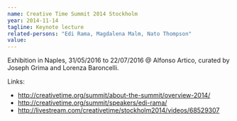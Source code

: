 ```yaml
---
name: Creative Time Summit 2014 Stockholm
year: 2014-11-14
tagline: Keynote lecture
related-persons: "Edi Rama, Magdalena Malm, Nato Thompson"
value:
---
```


Exhibition in Naples, 31/05/2016 to 22/07/2016 @ Alfonso Artico, curated by Joseph Grima and Lorenza Baroncelli.

Links:
* <http://creativetime.org/summit/about-the-summit/overview-2014/>
* <http://creativetime.org/summit/speakers/edi-rama/>
* <http://livestream.com/creativetime/stockholm2014/videos/68529307>
